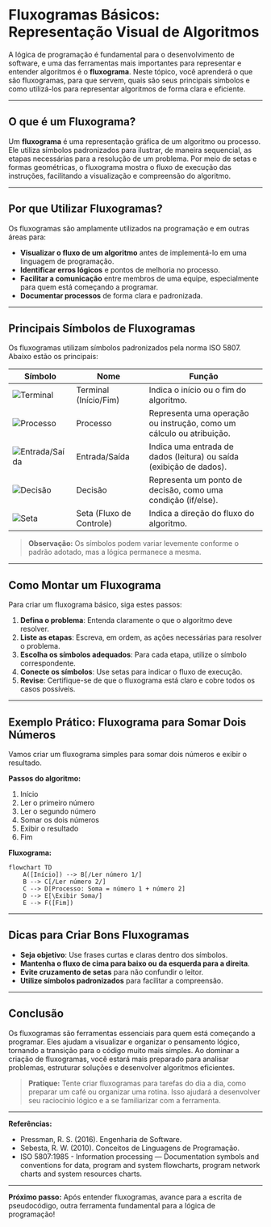 # Fluxogramas Básicos: Representação Visual de Algoritmos

A lógica de programação é fundamental para o desenvolvimento de software, e uma das ferramentas mais importantes para representar e entender algoritmos é o **fluxograma**. Neste tópico, você aprenderá o que são fluxogramas, para que servem, quais são seus principais símbolos e como utilizá-los para representar algoritmos de forma clara e eficiente.

---

## O que é um Fluxograma?

Um **fluxograma** é uma representação gráfica de um algoritmo ou processo. Ele utiliza símbolos padronizados para ilustrar, de maneira sequencial, as etapas necessárias para a resolução de um problema. Por meio de setas e formas geométricas, o fluxograma mostra o fluxo de execução das instruções, facilitando a visualização e compreensão do algoritmo.

---

## Por que Utilizar Fluxogramas?

Os fluxogramas são amplamente utilizados na programação e em outras áreas para:

- **Visualizar o fluxo de um algoritmo** antes de implementá-lo em uma linguagem de programação.
- **Identificar erros lógicos** e pontos de melhoria no processo.
- **Facilitar a comunicação** entre membros de uma equipe, especialmente para quem está começando a programar.
- **Documentar processos** de forma clara e padronizada.

---

## Principais Símbolos de Fluxogramas

Os fluxogramas utilizam símbolos padronizados pela norma ISO 5807. Abaixo estão os principais:

| Símbolo | Nome                | Função                                                                 |
|---------|---------------------|------------------------------------------------------------------------|
| ![Terminal](https://i.imgur.com/6Qw1QwA.png) | Terminal (Início/Fim)   | Indica o início ou o fim do algoritmo.                                |
| ![Processo](https://i.imgur.com/1Qw1QwA.png) | Processo                | Representa uma operação ou instrução, como um cálculo ou atribuição.   |
| ![Entrada/Saída](https://i.imgur.com/2Qw1QwA.png) | Entrada/Saída           | Indica uma entrada de dados (leitura) ou saída (exibição de dados).    |
| ![Decisão](https://i.imgur.com/3Qw1QwA.png) | Decisão                 | Representa um ponto de decisão, como uma condição (if/else).           |
| ![Seta](https://i.imgur.com/4Qw1QwA.png) | Seta (Fluxo de Controle) | Indica a direção do fluxo do algoritmo.                                |

> **Observação:** Os símbolos podem variar levemente conforme o padrão adotado, mas a lógica permanece a mesma.

---

## Como Montar um Fluxograma

Para criar um fluxograma básico, siga estes passos:

1. **Defina o problema**: Entenda claramente o que o algoritmo deve resolver.
2. **Liste as etapas**: Escreva, em ordem, as ações necessárias para resolver o problema.
3. **Escolha os símbolos adequados**: Para cada etapa, utilize o símbolo correspondente.
4. **Conecte os símbolos**: Use setas para indicar o fluxo de execução.
5. **Revise**: Certifique-se de que o fluxograma está claro e cobre todos os casos possíveis.

---

## Exemplo Prático: Fluxograma para Somar Dois Números

Vamos criar um fluxograma simples para somar dois números e exibir o resultado.

**Passos do algoritmo:**
1. Início
2. Ler o primeiro número
3. Ler o segundo número
4. Somar os dois números
5. Exibir o resultado
6. Fim

**Fluxograma:**

```mermaid
flowchart TD
    A([Início]) --> B[/Ler número 1/]
    B --> C[/Ler número 2/]
    C --> D[Processo: Soma = número 1 + número 2]
    D --> E[\Exibir Soma/]
    E --> F([Fim])
```

---

## Dicas para Criar Bons Fluxogramas

- **Seja objetivo**: Use frases curtas e claras dentro dos símbolos.
- **Mantenha o fluxo de cima para baixo ou da esquerda para a direita**.
- **Evite cruzamento de setas** para não confundir o leitor.
- **Utilize símbolos padronizados** para facilitar a compreensão.

---

## Conclusão

Os fluxogramas são ferramentas essenciais para quem está começando a programar. Eles ajudam a visualizar e organizar o pensamento lógico, tornando a transição para o código muito mais simples. Ao dominar a criação de fluxogramas, você estará mais preparado para analisar problemas, estruturar soluções e desenvolver algoritmos eficientes.

> **Pratique:** Tente criar fluxogramas para tarefas do dia a dia, como preparar um café ou organizar uma rotina. Isso ajudará a desenvolver seu raciocínio lógico e a se familiarizar com a ferramenta.

---

**Referências:**
- Pressman, R. S. (2016). Engenharia de Software.
- Sebesta, R. W. (2010). Conceitos de Linguagens de Programação.
- ISO 5807:1985 - Information processing — Documentation symbols and conventions for data, program and system flowcharts, program network charts and system resources charts.

---

**Próximo passo:** Após entender fluxogramas, avance para a escrita de pseudocódigo, outra ferramenta fundamental para a lógica de programação!